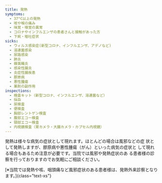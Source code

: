 ```yaml
---
title: 発熱
symptoms:
  - 37°C以上の発熱
  - 咳や喉の痛み
  - 味覚・嗅覚の異常
  - コロナやインフルエンザの患者さんと接触があった方
  - 下痢・嘔吐症状
sicks:
  - ウィルス感染症(新型コロナ、インフルエンザ、アデノなど)
  - 溶連菌感染
  - 尿路感染
  - 肺炎
  - 蜂窩織炎
  - 感染性腸炎
  - 炎症性腸疾患
  - 膠原病
  - 悪性腫瘍
  - 薬剤の副作用
inspections:
  - 検査キット（新型コロナ、インフルエンザ、溶連菌など）
  - 採血
  - 尿検査
  - 便検査
  - 胸部レントゲン検査
  - 腹部エコー検査
  - 頸部エコー検査
  - 内視鏡検査（胃カメラ・大腸カメラ・カプセル内視鏡）
---
```


発熱は様々な病気の症状として現れます。ほとんどの場合は風邪などの症 状として発熱しますが、膠原病や悪性腫瘍（がん）といった病気の症状と して現れる場合もあるため注意が必要です。当院では風邪や発熱症状のあ る患者様の診察を行っておりますのでお気軽にご相談ください。

[※当院では発熱や咳、咽頭痛など風邪症状のある患者様は、発熱外来診察となります。]{class="text-xs"}
